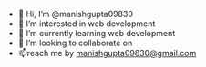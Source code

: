 - 👋 Hi, I’m @manishgupta09830
- 👀 I’m interested in web development
- 🌱 I’m currently learning web development
- 💞️ I’m looking to collaborate on 
- 📫reach me by manishgupta09830@gmail.com

<!---
manishgupta09830/manishgupta09830 is a ✨ special ✨ repository because its `README.md` (this file) appears on your GitHub profile.
You can click the Preview link to take a look at your changes.
--->
